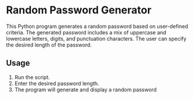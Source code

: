 # Random Password Generator

This Python program generates a random password based on user-defined criteria.
The generated password includes a mix of uppercase and lowercase letters,
digits, and punctuation characters. The user can specify the desired length
of the password.

## Usage

1. Run the script.
2. Enter the desired password length.
3. The program will generate and display a random password

